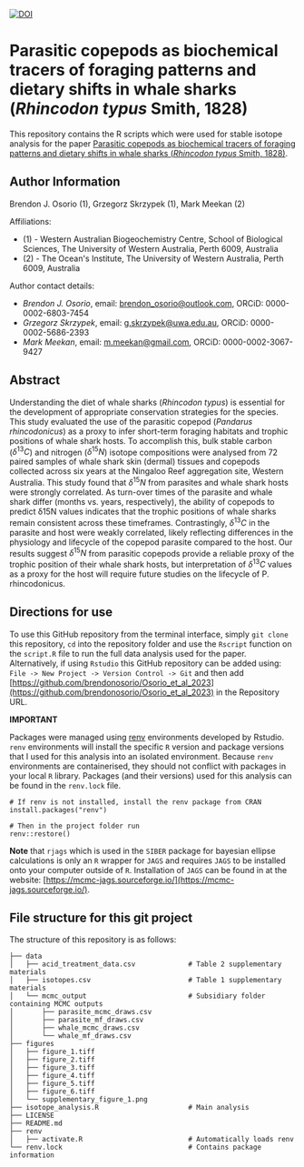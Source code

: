 [![DOI](https://zenodo.org/badge/630451124.svg)](https://zenodo.org/badge/latestdoi/630451124)

# Parasitic copepods as biochemical tracers of foraging patterns and dietary shifts in whale sharks (*Rhincodon typus* Smith, 1828)

This repository contains the R scripts which were used for stable isotope analysis for the paper [Parasitic copepods as biochemical tracers of foraging patterns and dietary shifts in whale sharks (*Rhincodon typus* Smith, 1828)](https://doi.org/10.3390/fishes8050261).

## Author Information
Brendon J. Osorio (1), Grzegorz Skrzypek (1), Mark Meekan (2)

Affiliations:
* (1) - Western Australian Biogeochemistry Centre, School of Biological Sciences, The University of Western Australia, Perth 6009, Australia 
* (2) - The Ocean's Institute, The University of Western Australia, Perth 6009, Australia

Author contact details:

* *Brendon J. Osorio*, email: brendon_osorio@outlook.com, ORCiD: 0000-0002-6803-7454
* *Grzegorz Skrzypek*, email: g.skrzypek@uwa.edu.au, ORCiD: 0000-0002-5686-2393
* *Mark Meekan*, email: m.meekan@gmail.com, ORCiD: 0000-0002-3067-9427

## Abstract

Understanding the diet of whale sharks (*Rhincodon typus*) is essential for the development of appropriate conservation strategies for the species. This study evaluated the use of the parasitic copepod (*Pandarus rhincodonicus*) as a proxy to infer short-term foraging habitats and trophic positions of whale shark hosts. To accomplish this, bulk stable carbon ($\delta^{13}C$) and nitrogen ($\delta^{15}N$) isotope compositions were analysed from 72 paired samples of whale shark skin (dermal) tissues and copepods collected across six years at the Ningaloo Reef aggregation site, Western Australia. This study found that $\delta^{15}N$ from parasites and whale shark hosts were strongly correlated. As turn-over times of the parasite and whale shark differ (months vs. years, respectively), the ability of copepods to predict δ15N values indicates that the trophic positions of whale sharks remain consistent across these timeframes. Contrastingly, $\delta^{13}C$ in the parasite and host were weakly correlated, likely reflecting differences in the physiology and lifecycle of the copepod parasite compared to the host. Our results suggest $\delta^{15}N$ from parasitic copepods provide a reliable proxy of the trophic position of their whale shark hosts, but interpretation of $\delta^{13}C$ values as a proxy for the host will require future studies on the lifecycle of P. rhincodonicus.

## Directions for use

To use this GitHub repository from the terminal interface, simply `git clone` this repository, `cd` into the repository folder  and use the `Rscript` function on the `script.R` file to run the full data analysis used for the paper.
Alternatively, if using `Rstudio` this GitHub repository can be added using: `File -> New Project -> Version Control -> Git` and then add [https://github.com/brendonosorio/Osorio_et_al_2023](https://github.com/brendonosorio/Osorio_et_al_2023) in the Repository URL.

**IMPORTANT**

Packages were managed using [renv](https://rstudio.github.io/renv/index.html) environments developed by Rstudio.
`renv` environments will install the specific `R` version and package versions that I used for this analysis into an isolated environment.
Because `renv` environments are containerised, they should not conflict with packages in your local `R` library. 
Packages (and their versions) used for this analysis can be found in the `renv.lock` file. 

```
# If renv is not installed, install the renv package from CRAN
install.packages("renv")

# Then in the project folder run
renv::restore()
```

**Note** that `rjags` which is used in the `SIBER` package for bayesian ellipse calculations is only an `R` wrapper for `JAGS` and requires `JAGS` to be installed onto your computer outside of `R`.
Installation of `JAGS` can be found in at the website: [https://mcmc-jags.sourceforge.io/](https://mcmc-jags.sourceforge.io/).

## File structure for this git project

The structure of this repository is as follows:

```
├── data
│   ├── acid_treatment_data.csv             # Table 2 supplementary materials
│   ├── isotopes.csv                        # Table 1 supplementary materials
│   └── mcmc_output                         # Subsidiary folder containing MCMC outputs
│       ├── parasite_mcmc_draws.csv
│       ├── parasite_mf_draws.csv
│       ├── whale_mcmc_draws.csv
│       └── whale_mf_draws.csv
├── figures
│   ├── figure_1.tiff
│   ├── figure_2.tiff
│   ├── figure_3.tiff
│   ├── figure_4.tiff
│   ├── figure_5.tiff
│   ├── figure_6.tiff
│   └── supplementary_figure_1.png
├── isotope_analysis.R                      # Main analysis 
├── LICENSE
├── README.md
├── renv
│   ├── activate.R                          # Automatically loads renv
└── renv.lock                               # Contains package information
```


